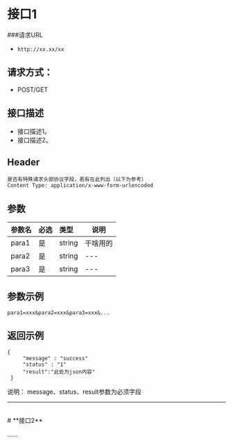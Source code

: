 # **接口1**

###请求URL
- ` http://xx.xx/xx `

## **请求方式：**
- POST/GET

## **接口描述**
- 接口描述1。
- 接口描述2。

## **Header**
```
是否有特殊请求头部协议字段，若有在此列出（以下为参考）
Content Type: application/x-www-form-urlencoded
```

## **参数**

|参数名|必选|类型|说明|
|:----    |:---|:----- |-----   |
|para1 |  是  |    string   |    干啥用的   |
|para2 |  是  |    string   |    ---   |
|para3 |  是  |    string   |    ---  |

## **参数示例**
```
para1=xxx&para2=xxx&para3=xxx&...
```

## **返回示例**

```
{ 
     "message" : "success"
     "status" : "1"
	 "result":"此处为json内容"
 }
```
说明：
message、status、result参数为必须字段

------
<br/>
# **接口2**

......
